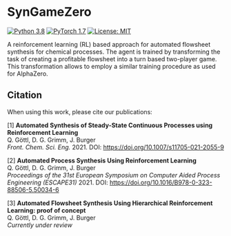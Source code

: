 # SynGameZero
[![Python 3.8](https://img.shields.io/badge/Python-3.8-3776AB)](https://www.python.org/downloads/release/python-388/)
[![PyTorch 1.7](https://img.shields.io/badge/PyTorch-1.7-FF6F00?logo=pytorch)](https://github.com/pytorch/pytorch/releases/tag/v1.7.0)
[![License: MIT](https://img.shields.io/badge/License-MIT-yellow.svg)](https://opensource.org/licenses/MIT)

A reinforcement learning (RL) based approach for automated flowsheet synthesis for chemical processes. The agent is trained by transforming the task of creating a profitable flowsheet into a turn based two-player game. This transformation allows to employ a similar training procedure as used for AlphaZero.  


## Citation
When using this work, please cite our publications:

[1] **Automated Synthesis of Steady-State Continuous Processes using Reinforcement Learning**  
Q. Göttl, D. G. Grimm, J. Burger  
*Front. Chem. Sci. Eng.* 2021. DOI: https://doi.org/10.1007/s11705-021-2055-9  

[2] **Automated Process Synthesis Using Reinforcement Learning**  
Q. Göttl, D. G. Grimm, J. Burger  
*Proceedings of the 31st European Symposium on Computer Aided Process Engineering (ESCAPE31)* 2021. DOI: https://doi.org/10.1016/B978-0-323-88506-5.50034-6

[3] **Automated Flowsheet Synthesis Using Hierarchical Reinforcement Learning: proof of concept**  
Q. Göttl, D. G. Grimm, J. Burger  
*Currently under review*
